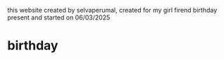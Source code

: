 this website created by selvaperumal, created for my girl firend birthday present and started on 06/03/2025

# birthday
